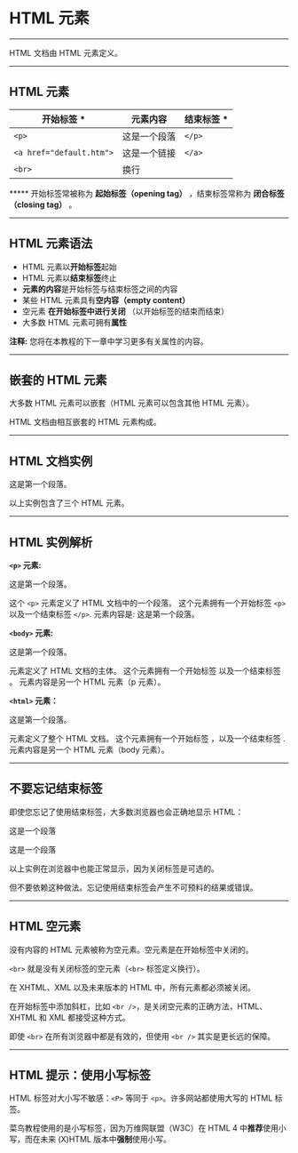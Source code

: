 # HTML **元素**

---

HTML 文档由 HTML 元素定义。

---

## HTML 元素

| 开始标签 *                 | 元素内容     | 结束标签 * |
| -------------------------- | ------------ | ---------- |
| `<p>`                    | 这是一个段落 | `</p>`   |
| `<a href="default.htm">` | 这是一个链接 | `</a>`   |
| `<br>`                   | 换行         |            |

 ***** 开始标签常被称为 **起始标签（opening tag）** ，结束标签常称为 **闭合标签（closing tag）** 。

---

## HTML 元素语法

* HTML 元素以**开始标签**起始
* HTML 元素以**结束标签**终止
* **元素的内容**是开始标签与结束标签之间的内容
* 某些 HTML 元素具有**空内容（empty content）**
* 空元素 **在开始标签中进行关闭** （以开始标签的结束而结束）
* 大多数 HTML 元素可拥有**属性**

**注释:** 您将在本教程的下一章中学习更多有关属性的内容。

---

## 嵌套的 HTML 元素

大多数 HTML 元素可以嵌套（HTML 元素可以包含其他 HTML 元素）。

HTML 文档由相互嵌套的 HTML 元素构成。

---

## HTML 文档实例

<!DOCTYPE html>

<html>

<body>
<p>这是第一个段落。</p>
</body>

</html>

以上实例包含了三个 HTML 元素。

---

## HTML 实例解析

**`<p>` 元素:**

<p>这是第一个段落。</p>

这个 `<p>` 元素定义了 HTML 文档中的一个段落。
这个元素拥有一个开始标签 `<p>` 以及一个结束标签 `</p>`.
元素内容是: 这是第一个段落。

**`<body>` 元素:**

<body>
<p>这是第一个段落。</p>
</body>

<body> 元素定义了 HTML 文档的主体。
这个元素拥有一个开始标签 <body> 以及一个结束标签 </body>。
元素内容是另一个 HTML 元素（p 元素）。

**`<html>` 元素：**

<html>

<body>
<p>这是第一个段落。</p>
</body>

</html>

<html> 元素定义了整个 HTML 文档。
这个元素拥有一个开始标签 <html> ，以及一个结束标签 </html>.
元素内容是另一个 HTML 元素（body 元素）。

---

## 不要忘记结束标签

即使您忘记了使用结束标签，大多数浏览器也会正确地显示 HTML：

<p>这是一个段落
<p>这是一个段落

以上实例在浏览器中也能正常显示，因为关闭标签是可选的。

但不要依赖这种做法。忘记使用结束标签会产生不可预料的结果或错误。

---

## HTML 空元素

没有内容的 HTML 元素被称为空元素。空元素是在开始标签中关闭的。

`<br>` 就是没有关闭标签的空元素（`<br>` 标签定义换行）。

在 XHTML、XML 以及未来版本的 HTML 中，所有元素都必须被关闭。

在开始标签中添加斜杠，比如 `<br />`，是关闭空元素的正确方法，HTML、XHTML 和 XML 都接受这种方式。

即使 `<br>` 在所有浏览器中都是有效的，但使用 `<br />` 其实是更长远的保障。

---

## HTML 提示：使用小写标签

HTML 标签对大小写不敏感：`<P>` 等同于 `<p>`。许多网站都使用大写的 HTML 标签。

菜鸟教程使用的是小写标签，因为万维网联盟（W3C）在 HTML 4 中**推荐**使用小写，而在未来 (X)HTML 版本中**强制**使用小写。
